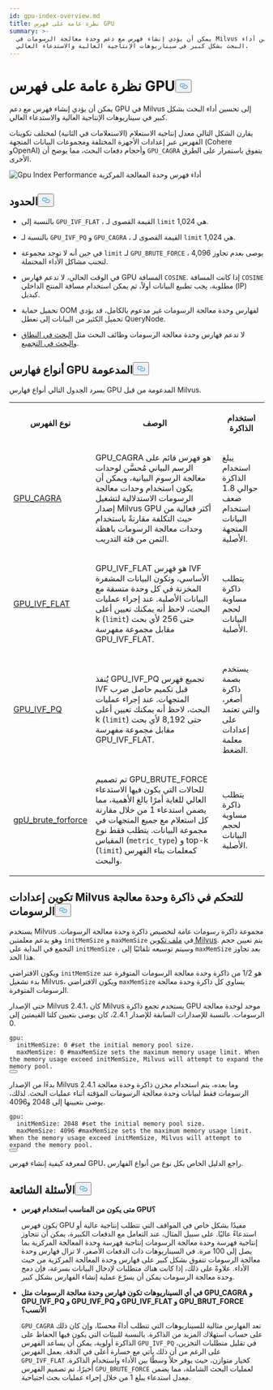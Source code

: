 ```yaml
---
id: gpu-index-overview.md
title: نظرة عامة على فهرس GPU
summary: >-
  يمكن أن يؤدي إنشاء فهرس مع دعم وحدة معالجة الرسومات في Milvus إلى تحسين أداء
  البحث بشكل كبير في سيناريوهات الإنتاجية العالية والاستدعاء العالي.
---
```

<h1 id="GPU-Index-Overview" class="common-anchor-header">نظرة عامة على فهرس GPU<button data-href="#GPU-Index-Overview" class="anchor-icon" translate="no">
      <svg translate="no"
        aria-hidden="true"
        focusable="false"
        height="20"
        version="1.1"
        viewBox="0 0 16 16"
        width="16"
      >
        <path
          fill="#0092E4"
          fill-rule="evenodd"
          d="M4 9h1v1H4c-1.5 0-3-1.69-3-3.5S2.55 3 4 3h4c1.45 0 3 1.69 3 3.5 0 1.41-.91 2.72-2 3.25V8.59c.58-.45 1-1.27 1-2.09C10 5.22 8.98 4 8 4H4c-.98 0-2 1.22-2 2.5S3 9 4 9zm9-3h-1v1h1c1 0 2 1.22 2 2.5S13.98 12 13 12H9c-.98 0-2-1.22-2-2.5 0-.83.42-1.64 1-2.09V6.25c-1.09.53-2 1.84-2 3.25C6 11.31 7.55 13 9 13h4c1.45 0 3-1.69 3-3.5S14.5 6 13 6z"
        ></path>
      </svg>
    </button></h1><p>يمكن أن يؤدي إنشاء فهرس مع دعم GPU في Milvus إلى تحسين أداء البحث بشكل كبير في سيناريوهات الإنتاجية العالية والاستدعاء العالي.</p>
<p>يقارن الشكل التالي معدل إنتاجية الاستعلام (الاستعلامات في الثانية) لمختلف تكوينات الفهرس عبر إعدادات الأجهزة المختلفة ومجموعات البيانات المتجهة (Cohere وOpenAI) وأحجام دفعات البحث، مما يوضح أن <code translate="no">GPU_CAGRA</code> يتفوق باستمرار على الطرق الأخرى.</p>
<p>
  
   <span class="img-wrapper"> <img translate="no" src="/docs/v2.5.x/assets/gpu-index-performance.png" alt="Gpu Index Performance" class="doc-image" id="gpu-index-performance" />
   </span> <span class="img-wrapper"> <span>أداء فهرس وحدة المعالجة المركزية</span> </span></p>
<h2 id="Limits" class="common-anchor-header">الحدود<button data-href="#Limits" class="anchor-icon" translate="no">
      <svg translate="no"
        aria-hidden="true"
        focusable="false"
        height="20"
        version="1.1"
        viewBox="0 0 16 16"
        width="16"
      >
        <path
          fill="#0092E4"
          fill-rule="evenodd"
          d="M4 9h1v1H4c-1.5 0-3-1.69-3-3.5S2.55 3 4 3h4c1.45 0 3 1.69 3 3.5 0 1.41-.91 2.72-2 3.25V8.59c.58-.45 1-1.27 1-2.09C10 5.22 8.98 4 8 4H4c-.98 0-2 1.22-2 2.5S3 9 4 9zm9-3h-1v1h1c1 0 2 1.22 2 2.5S13.98 12 13 12H9c-.98 0-2-1.22-2-2.5 0-.83.42-1.64 1-2.09V6.25c-1.09.53-2 1.84-2 3.25C6 11.31 7.55 13 9 13h4c1.45 0 3-1.69 3-3.5S14.5 6 13 6z"
        ></path>
      </svg>
    </button></h2><ul>
<li><p>بالنسبة إلى <code translate="no">GPU_IVF_FLAT</code> ، القيمة القصوى لـ <code translate="no">limit</code> هي 1,024.</p></li>
<li><p>بالنسبة لـ <code translate="no">GPU_IVF_PQ</code> و <code translate="no">GPU_CAGRA</code> ، القيمة القصوى لـ <code translate="no">limit</code> هي 1,024.</p></li>
<li><p>في حين أنه لا توجد مجموعة <code translate="no">limit</code> لـ <code translate="no">GPU_BRUTE_FORCE</code> ، يوصى بعدم تجاوز 4,096 لتجنب مشاكل الأداء المحتملة.</p></li>
<li><p>في الوقت الحالي، لا تدعم فهارس GPU المسافة <code translate="no">COSINE</code>. إذا كانت المسافة <code translate="no">COSINE</code> مطلوبة، يجب تطبيع البيانات أولاً، ثم يمكن استخدام مسافة المنتج الداخلي (IP) كبديل.</p></li>
<li><p>تحميل حماية OOM لفهارس وحدة معالجة الرسومات غير مدعوم بالكامل، قد يؤدي تحميل الكثير من البيانات إلى تعطل QueryNode.</p></li>
<li><p>لا تدعم فهارس وحدة معالجة الرسومات وظائف البحث مثل <a href="/docs/ar/range-search.md">البحث في النطاق</a> <a href="/docs/ar/grouping-search.md">والبحث في التجميع</a>.</p></li>
</ul>
<h2 id="Supported-GPU-index-types" class="common-anchor-header">أنواع فهارس GPU المدعومة<button data-href="#Supported-GPU-index-types" class="anchor-icon" translate="no">
      <svg translate="no"
        aria-hidden="true"
        focusable="false"
        height="20"
        version="1.1"
        viewBox="0 0 16 16"
        width="16"
      >
        <path
          fill="#0092E4"
          fill-rule="evenodd"
          d="M4 9h1v1H4c-1.5 0-3-1.69-3-3.5S2.55 3 4 3h4c1.45 0 3 1.69 3 3.5 0 1.41-.91 2.72-2 3.25V8.59c.58-.45 1-1.27 1-2.09C10 5.22 8.98 4 8 4H4c-.98 0-2 1.22-2 2.5S3 9 4 9zm9-3h-1v1h1c1 0 2 1.22 2 2.5S13.98 12 13 12H9c-.98 0-2-1.22-2-2.5 0-.83.42-1.64 1-2.09V6.25c-1.09.53-2 1.84-2 3.25C6 11.31 7.55 13 9 13h4c1.45 0 3-1.69 3-3.5S14.5 6 13 6z"
        ></path>
      </svg>
    </button></h2><p>يسرد الجدول التالي أنواع فهارس GPU المدعومة من قبل Milvus.</p>
<table>
   <tr>
     <th><p>نوع الفهرس</p></th>
     <th><p>الوصف</p></th>
     <th><p>استخدام الذاكرة</p></th>
   </tr>
   <tr>
     <td><p><a href="/docs/ar/gpu-cagra.md">GPU_CAGRA</a></p></td>
     <td><p>GPU_CAGRA هو فهرس قائم على الرسم البياني مُحسَّن لوحدات معالجة الرسوم البيانية، ويمكن أن يكون استخدام وحدات معالجة الرسومات الاستدلالية لتشغيل إصدار Milvus GPU أكثر فعالية من حيث التكلفة مقارنةً باستخدام وحدات معالجة الرسومات باهظة الثمن من فئة التدريب.</p></td>
     <td><p>يبلغ استخدام الذاكرة حوالي 1.8 ضعف استخدام البيانات المتجهة الأصلية.</p></td>
   </tr>
   <tr>
     <td><p><a href="/docs/ar/gpu-ivf-flat.md">GPU_IVF_FLAT</a></p></td>
     <td><p>GPU_IVF_FLAT هو فهرس IVF الأساسي، وتكون البيانات المشفرة المخزنة في كل وحدة متسقة مع البيانات الأصلية. عند إجراء عمليات البحث، لاحظ أنه يمكنك تعيين أعلى k (<code translate="no">limit</code>) حتى 256 لأي بحث مقابل مجموعة مفهرسة GPU_IVF_FLAT.</p></td>
     <td><p>يتطلب ذاكرة مساوية لحجم البيانات الأصلية.</p></td>
   </tr>
   <tr>
     <td><p><a href="/docs/ar/gpu-ivf-pq.md">GPU_IVF_PQ</a></p></td>
     <td><p>يُنفذ GPU_IVF_PQ تجميع فهرس IVF قبل تكميم حاصل ضرب المتجهات. عند إجراء عمليات البحث، لاحظ أنه يمكنك تعيين أعلى k (<code translate="no">limit</code>) حتى 8,192 لأي بحث مقابل مجموعة مفهرسة GPU_IVF_FLAT.</p></td>
     <td><p>يستخدم بصمة ذاكرة أصغر، والتي تعتمد على إعدادات معلمة الضغط.</p></td>
   </tr>
   <tr>
     <td><p><a href="/docs/ar/gpu-brute-force.md">gpU_brute_forforce</a></p></td>
     <td><p>تم تصميم GPU_BRUTE_FORCE للحالات التي يكون فيها الاستدعاء العالي للغاية أمرًا بالغ الأهمية، مما يضمن استدعاء 1 من خلال مقارنة كل استعلام مع جميع المتجهات في مجموعة البيانات. يتطلب فقط نوع المقياس (<code translate="no">metric_type</code>) و top-k (<code translate="no">limit</code>) كمعلمات بناء الفهرس والبحث.</p></td>
     <td><p>يتطلب ذاكرة مساوية لحجم البيانات الأصلية.</p></td>
   </tr>
</table>
<h2 id="Configure-Milvus-settings-for-GPU-memory-control" class="common-anchor-header">تكوين إعدادات Milvus للتحكم في ذاكرة وحدة معالجة الرسومات<button data-href="#Configure-Milvus-settings-for-GPU-memory-control" class="anchor-icon" translate="no">
      <svg translate="no"
        aria-hidden="true"
        focusable="false"
        height="20"
        version="1.1"
        viewBox="0 0 16 16"
        width="16"
      >
        <path
          fill="#0092E4"
          fill-rule="evenodd"
          d="M4 9h1v1H4c-1.5 0-3-1.69-3-3.5S2.55 3 4 3h4c1.45 0 3 1.69 3 3.5 0 1.41-.91 2.72-2 3.25V8.59c.58-.45 1-1.27 1-2.09C10 5.22 8.98 4 8 4H4c-.98 0-2 1.22-2 2.5S3 9 4 9zm9-3h-1v1h1c1 0 2 1.22 2 2.5S13.98 12 13 12H9c-.98 0-2-1.22-2-2.5 0-.83.42-1.64 1-2.09V6.25c-1.09.53-2 1.84-2 3.25C6 11.31 7.55 13 9 13h4c1.45 0 3-1.69 3-3.5S14.5 6 13 6z"
        ></path>
      </svg>
    </button></h2><p>يستخدم Milvus مجموعة ذاكرة رسومات عامة لتخصيص ذاكرة وحدة معالجة الرسومات. وهو يدعم معلمتين <code translate="no">initMemSize</code> و <code translate="no">maxMemSize</code> في <a href="https://github.com/milvus-io/milvus/blob/master/configs/milvus.yaml#L767-L769">ملف تكوين Milvus</a>. يتم تعيين حجم التجمع في البداية على <code translate="no">initMemSize</code> ، وسيتم توسيعه تلقائيًا إلى <code translate="no">maxMemSize</code> بعد تجاوز هذا الحد.</p>
<p>ويكون الافتراضي <code translate="no">initMemSize</code> هو 1/2 من ذاكرة وحدة معالجة الرسومات المتوفرة عند بدء تشغيل Milvus، ويكون الافتراضي <code translate="no">maxMemSize</code> يساوي كل ذاكرة وحدة معالجة الرسومات المتوفرة.</p>
<p>حتى الإصدار Milvus 2.4.1، كان Milvus يستخدم تجمع ذاكرة GPU موحد لوحدة معالجة الرسومات. بالنسبة للإصدارات السابقة للإصدار 2.4.1، كان يوصى بتعيين كلتا القيمتين إلى 0.</p>
<pre><code translate="no" class="language-plaintext">gpu:
  initMemSize: 0 #set the initial memory pool size.
  maxMemSize: 0 #maxMemSize sets the maximum memory usage limit. When the memory usage exceed initMemSize, Milvus will attempt to expand the memory pool. 
<button class="copy-code-btn"></button></code></pre>
<p>بدءًا من الإصدار Milvus 2.4.1 وما بعده، يتم استخدام مخزن ذاكرة وحدة معالجة الرسومات فقط لبيانات وحدة معالجة الرسومات المؤقتة أثناء عمليات البحث. لذلك، يوصى بتعيينها إلى 2048 و4096.</p>
<pre><code translate="no" class="language-plaintext">gpu:
  initMemSize: 2048 #set the initial memory pool size.
  maxMemSize: 4096 #maxMemSize sets the maximum memory usage limit. When the memory usage exceed initMemSize, Milvus will attempt to expand the memory pool. 
<button class="copy-code-btn"></button></code></pre>
<p>لمعرفة كيفية إنشاء فهرس GPU، راجع الدليل الخاص بكل نوع من أنواع الفهارس.</p>
<h2 id="FAQ" class="common-anchor-header">الأسئلة الشائعة<button data-href="#FAQ" class="anchor-icon" translate="no">
      <svg translate="no"
        aria-hidden="true"
        focusable="false"
        height="20"
        version="1.1"
        viewBox="0 0 16 16"
        width="16"
      >
        <path
          fill="#0092E4"
          fill-rule="evenodd"
          d="M4 9h1v1H4c-1.5 0-3-1.69-3-3.5S2.55 3 4 3h4c1.45 0 3 1.69 3 3.5 0 1.41-.91 2.72-2 3.25V8.59c.58-.45 1-1.27 1-2.09C10 5.22 8.98 4 8 4H4c-.98 0-2 1.22-2 2.5S3 9 4 9zm9-3h-1v1h1c1 0 2 1.22 2 2.5S13.98 12 13 12H9c-.98 0-2-1.22-2-2.5 0-.83.42-1.64 1-2.09V6.25c-1.09.53-2 1.84-2 3.25C6 11.31 7.55 13 9 13h4c1.45 0 3-1.69 3-3.5S14.5 6 13 6z"
        ></path>
      </svg>
    </button></h2><ul>
<li><p><strong>متى يكون من المناسب استخدام فهرس GPU؟</strong></p>
<p>يكون فهرس GPU مفيدًا بشكل خاص في المواقف التي تتطلب إنتاجية عالية أو استدعاءً عاليًا. على سبيل المثال، عند التعامل مع الدفعات الكبيرة، يمكن أن تتجاوز إنتاجية فهرسة وحدة معالجة الرسومات إنتاجية فهرسة وحدة المعالجة المركزية بما يصل إلى 100 مرة. في السيناريوهات ذات الدفعات الأصغر، لا تزال فهارس وحدة معالجة الرسومات تتفوق بشكل كبير على فهارس وحدة المعالجة المركزية من حيث الأداء. علاوةً على ذلك، إذا كانت هناك متطلبات لإدخال البيانات بسرعة، فإن دمج وحدة معالجة الرسومات يمكن أن يسرّع عملية إنشاء الفهارس بشكل كبير.</p></li>
<li><p><strong>في أي السيناريوهات تكون فهارس وحدة معالجة الرسومات مثل GPU_CAGRA و GPU_IVF_PQ و GPU_IVF_PQ و GPU_IVF_FLAT و GPU_BRUT_FORCE الأنسب؟</strong></p>
<p><code translate="no">GPU_CAGRA</code> تعد الفهارس مثالية للسيناريوهات التي تتطلب أداءً محسنًا، وإن كان ذلك على حساب استهلاك المزيد من الذاكرة. بالنسبة للبيئات التي يكون فيها الحفاظ على الذاكرة أولوية، يمكن أن يساعد الفهرس <code translate="no">GPU_IVF_PQ</code> في تقليل متطلبات التخزين، على الرغم من أن ذلك يأتي مع خسارة أعلى في الدقة. يعمل الفهرس <code translate="no">GPU_IVF_FLAT</code> كخيار متوازن، حيث يوفر حلاً وسطًا بين الأداء واستخدام الذاكرة. أخيرًا، تم تصميم الفهرس <code translate="no">GPU_BRUTE_FORCE</code> لعمليات البحث الشاملة، مما يضمن معدل استدعاء يبلغ 1 من خلال إجراء عمليات بحث اجتياحية.</p></li>
</ul>
